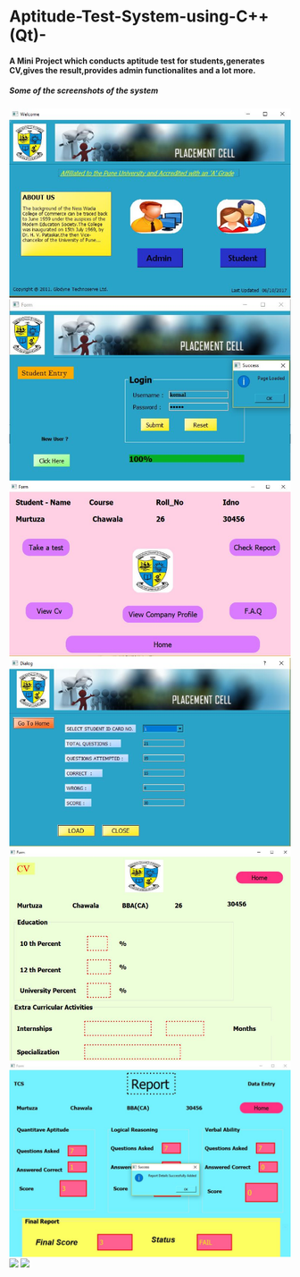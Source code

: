 # Aptitude-Test-System-using-C++(Qt)-

#### A Mini Project which conducts aptitude test for students,generates CV,gives the result,provides admin functionalites and a lot more.

##### Some of the screenshots of the system

![](welcome.JPG)
![](studentloginpageloaded.JPG)
![](studentmain.JPG)
![](viewtestdetails.JPG)
![](viewCVstudent.JPG)
![](report.JPG)
![](https://github.com/Murtuza-Chawala/Aptitude-Test-System-using-QT-C-/blob/master/studentsection.JPG)
![](https://github.com/Murtuza-Chawala/Aptitude-Test-System-using-QT-C-/blob/master/viewreport.JPG)
